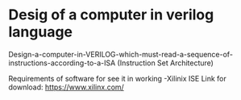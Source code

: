 # Desig of a computer in verilog language
Design-a-computer-in-VERILOG-which-must-read-a-sequence-of-instructions-according-to-a-ISA (Instruction Set Architecture)

Requirements of software for see it in working
-Xilinix ISE 
Link for download: https://www.xilinx.com/
